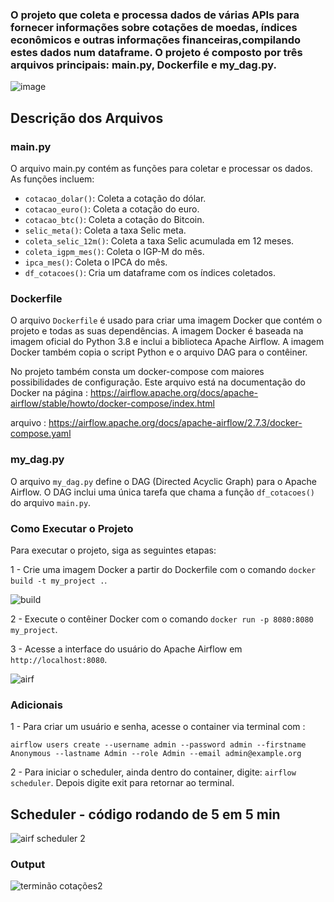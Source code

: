 ### O projeto  que coleta e processa dados de várias APIs para fornecer informações sobre cotações de moedas, índices econômicos e outras informações financeiras,compilando estes dados num dataframe. O projeto é composto por três arquivos principais: main.py, Dockerfile e my_dag.py.

![image](https://github.com/elton-datasc/moedas_cotacoes_airflow/assets/67129543/1fa362c9-95a8-41de-9941-805f0ee36594)


## Descrição dos Arquivos

### main.py

O arquivo main.py contém as funções para coletar e processar os dados. As funções incluem:

+ `cotacao_dolar()`: Coleta a cotação do dólar.
+ `cotacao_euro()`: Coleta a cotação do euro.
+ `cotacao_btc()`: Coleta a cotação do Bitcoin.
+ `selic_meta()`: Coleta a taxa Selic meta.
+ `coleta_selic_12m()`: Coleta a taxa Selic acumulada em 12 meses.
+ `coleta_igpm_mes()`: Coleta o IGP-M do mês.
+ `ipca_mes()`: Coleta o IPCA do mês.
+ `df_cotacoes()`: Cria um dataframe com os índices coletados.

### Dockerfile

O arquivo `Dockerfile` é usado para criar uma imagem Docker que contém o projeto e todas as suas dependências. A imagem Docker é baseada na imagem oficial do Python 3.8 e inclui a biblioteca Apache Airflow. A imagem Docker também copia o script Python e o arquivo DAG para o contêiner.

No projeto também consta um docker-compose com maiores possibilidades de configuração. Este arquivo está na documentação do Docker na página : https://airflow.apache.org/docs/apache-airflow/stable/howto/docker-compose/index.html

arquivo : https://airflow.apache.org/docs/apache-airflow/2.7.3/docker-compose.yaml

### my_dag.py

O arquivo `my_dag.py` define o DAG (Directed Acyclic Graph) para o Apache Airflow. O DAG inclui uma única tarefa que chama a função `df_cotacoes()` do arquivo `main.py`.


### Como Executar o Projeto

Para executar o projeto, siga as seguintes etapas:

1 - Crie uma imagem Docker a partir do Dockerfile com o comando `docker build -t my_project .`.

![build](https://github.com/elton-datasc/moedas_cotacoes_airflow/assets/67129543/a5e14a94-47fc-4887-ac3d-cd9183bfaafb)


2 - Execute o contêiner Docker com o comando `docker run -p 8080:8080 my_project`.

3 - Acesse a interface do usuário do Apache Airflow em `http://localhost:8080`.

![airf](https://github.com/elton-datasc/moedas_cotacoes_airflow/assets/67129543/b8b59d91-45b2-4298-9421-7864f16b234f)


### Adicionais

1 -  Para criar um usuário e senha, acesse o container via terminal com : 

`airflow users create --username admin --password admin --firstname Anonymous --lastname Admin --role Admin --email admin@example.org`

2 - Para iniciar o scheduler, ainda dentro do container, digite: `airflow scheduler`. Depois digite exit para retornar ao terminal.

## Scheduler - código rodando de 5 em 5 min

![airf scheduler 2](https://github.com/elton-datasc/moedas_cotacoes_airflow/assets/67129543/c9c622fe-e1dd-4ebe-b0e2-5d83b8105a1b)

### Output

![terminão cotações2](https://github.com/elton-datasc/moedas_cotacoes_airflow/assets/67129543/b53cdb53-b4fc-41ea-8bf3-1beadbdd073a)



